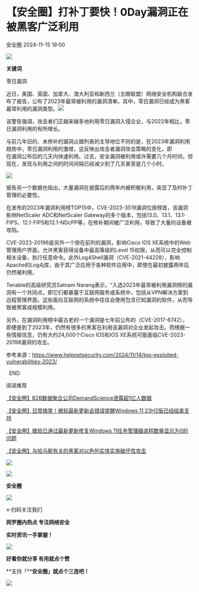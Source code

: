 #  【安全圈】打补丁要快！0Day漏洞正在被黑客广泛利用   
 安全圈   2024-11-15 19:00  
  
![](https://mmbiz.qpic.cn/sz_mmbiz_png/aBHpjnrGylgOvEXHviaXu1fO2nLov9bZ055v7s8F6w1DD1I0bx2h3zaOx0Mibd5CngBwwj2nTeEbupw7xpBsx27Q/640?wx_fmt=other&from=appmsg&tp=webp&wxfrom=5&wx_lazy=1&wx_co=1 "")  
  
  
**关键词**  
  
  
  
零日漏洞  
  
  
近日，美国、英国、加拿大、澳大利亚和新西兰（五眼联盟）网络安全机构联合发布了报告，公布了2023年最常被利用的漏洞清单。其中，零日漏洞已经成为黑客最常利用的漏洞类型。![](https://mmbiz.qpic.cn/sz_mmbiz_jpg/aBHpjnrGylgtMNBG5BdWxpicSiceJbgianWCz3eAB0nSqQYJ37NymOoGtwMAiauRtrokcKLc8uAy81qjhLiaJqicMgXw/640?wx_fmt=jpeg&from=appmsg "")  
  
  
该警告强调，攻击者们正越来越多地利用零日漏洞入侵企业，与2022年相比，零日漏洞利用的有所增长。  
  
与前几年旧的、未修补的漏洞占据列表的主导地位不同的是，在2023年漏洞利用趋势中，零日漏洞利用的激增，这反映出攻击者漏洞攻击策略的变化，即  
在漏洞公布后的几天内快速利用。过去，安全漏洞被利用或许需要几个月时间，但现在，发现与利用之间的时间间隔已经减少到了几天甚至是几个小时。  
  
![](https://mmbiz.qpic.cn/sz_mmbiz_jpg/aBHpjnrGylgtMNBG5BdWxpicSiceJbgianW9WfbLiaXIU2XEFsUny9yekTpCBdV9mSzBUg85NCf1bVZxyloDxKRicNA/640?wx_fmt=jpeg&from=appmsg "")  
  
报告另一个数据也指出，大量漏洞在披露后的两年内被积极利用，突显了及时补丁管理的必要性。  
  
在发布的2023年漏洞利用榜TOP15中，CVE-2023-3519漏洞位居榜首，该漏洞影响NetScaler ADC和NetScaler Gateway的多个版本，包括13.0、13.1、13.1-FIPS、12.1-FIPS和12.1-NDcPP等，在修补期间被广泛利用，导致了大量的设备被攻陷。  
  
CVE-2023-20198是另外一个排在前列的漏洞，影响Cisco IOS XE系统中的Web管理用户界面，允许黑客获得设备中最高等级的Level 15权限，从而可以完全控制相关设备，执行任意命令。此外Log4Shell漏洞（CVE-2021-44228），影响Apache的Log4j库，由于其广泛应用于各种软件应用中，即使在最初披露两年后仍然被利用。  
  
Tenable的高级研究员Satnam Narang表示，“入选2023年最常被利用漏洞榜的漏洞有一个共同点，即它们都暴露于互联网服务或系统中，包括从VPN解决方案到远程管理界面。这些面向互联网的系统中往往会使用包含已知漏洞的软件，从而导致被黑客成规模利用。  
  
另外，在漏洞利用榜中最古老的一个漏洞是七年前公布的（CVE-2017-6742），即便是到了2023年，仍然有很多的黑客在利用该漏洞对企业发起攻击。而根据一些情报信息，仍有大约24,000个Cisco IOS和IOS XE系统可能面临CVE-2023-20198漏洞的攻击。  
  
参考来源：https://www.helpnetsecurity.com/2024/11/14/top-exploited-vulnerabilities-2023/  
  
  
  
  
  END    
  
  
阅读推荐  
  
  
[【安全圈】B2B数据聚合公司DemandScience泄露超1亿人数据](http://mp.weixin.qq.com/s?__biz=MzIzMzE4NDU1OQ==&mid=2652065958&idx=1&sn=1807f01b8e0e2abc61992afff89c94a4&chksm=f36e7ce6c419f5f0abd1d7deaa87290d5ad7479179cfd080c46f7640c079e3757a448a968e27&scene=21#wechat_redirect)  
  
  
  
[【安全圈】日常搞笑！微软最新更新会错误提醒Windows 11 23H2版已经结束支持](http://mp.weixin.qq.com/s?__biz=MzIzMzE4NDU1OQ==&mid=2652065958&idx=2&sn=44aeae839eb56bde2f1a7c092e31ddc2&chksm=f36e7ce6c419f5f0cee68f4e9a0b094fe8c126b485311a9f0257ae72cbc06fd4d0685f728737&scene=21#wechat_redirect)  
  
  
  
[【安全圈】微软已通过最新更新修复Windows 11任务管理器进程数量显示为0的问题](http://mp.weixin.qq.com/s?__biz=MzIzMzE4NDU1OQ==&mid=2652065958&idx=3&sn=9807a490014c554d42e52fb8c7c92f56&chksm=f36e7ce6c419f5f018dc87552cfc0d7c6c0155e3a0ffccfef21090091de25bd87976f12f1653&scene=21#wechat_redirect)  
  
  
  
[【安全圈】与哈马斯有关的黑客对以色列实体实施破坏性攻击](http://mp.weixin.qq.com/s?__biz=MzIzMzE4NDU1OQ==&mid=2652065958&idx=4&sn=36fd9808b1bce2ca1b1209f764f873d8&chksm=f36e7ce6c419f5f0e66ac58b2ddfc7aa188dc188c85a024b358d7a7c89dc2bc38fe0bf296595&scene=21#wechat_redirect)  
  
  
  
  
![](https://mmbiz.qpic.cn/mmbiz_gif/aBHpjnrGylgeVsVlL5y1RPJfUdozNyCEft6M27yliapIdNjlcdMaZ4UR4XxnQprGlCg8NH2Hz5Oib5aPIOiaqUicDQ/640?wx_fmt=gif "")  
  
  
  
![](https://mmbiz.qpic.cn/mmbiz_png/aBHpjnrGylgeVsVlL5y1RPJfUdozNyCEDQIyPYpjfp0XDaaKjeaU6YdFae1iagIvFmFb4djeiahnUy2jBnxkMbaw/640?wx_fmt=png "")  
  
**安全圈**  
  
![](https://mmbiz.qpic.cn/mmbiz_gif/aBHpjnrGylgeVsVlL5y1RPJfUdozNyCEft6M27yliapIdNjlcdMaZ4UR4XxnQprGlCg8NH2Hz5Oib5aPIOiaqUicDQ/640?wx_fmt=gif "")  
  
  
←扫码关注我们  
  
**网罗圈内热点 专注网络安全**  
  
**实时资讯一手掌握！**  
  
  
![](https://mmbiz.qpic.cn/mmbiz_gif/aBHpjnrGylgeVsVlL5y1RPJfUdozNyCE3vpzhuku5s1qibibQjHnY68iciaIGB4zYw1Zbl05GQ3H4hadeLdBpQ9wEA/640?wx_fmt=gif "")  
  
**好看你就分享 有用就点个赞**  
  
**支持「****安全圈」就点个三连吧！**  
  
![](https://mmbiz.qpic.cn/mmbiz_gif/aBHpjnrGylgeVsVlL5y1RPJfUdozNyCE3vpzhuku5s1qibibQjHnY68iciaIGB4zYw1Zbl05GQ3H4hadeLdBpQ9wEA/640?wx_fmt=gif "")  
  
  
  
  
  
